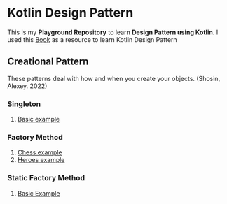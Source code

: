﻿# Kotlin Design Pattern

This is my **Playground Repository** to learn **Design Pattern using Kotlin**.
I used this [Book](https://www.packtpub.com/product/kotlin-design-patterns-and-best-practices-second-edition/9781801815727?utm_source=github&utm_medium=repository&utm_campaign=9781801815727) as a resource to learn Kotlin Design Pattern

## Creational Pattern
These patterns deal with how and when you create your objects. (Shosin, Alexey. 2022)

### Singleton

 1. [Basic example](https://github.com/charelsamuel/kotlin-design-pattern/blob/main/src/main/kotlin/creational/pattern/SingletonExample.kt)

### Factory Method

 1. [Chess example](https://github.com/charelsamuel/kotlin-design-pattern/tree/main/src/main/kotlin/creational/pattern/chess/factory/example)
 2. [Heroes example](https://github.com/charelsamuel/kotlin-design-pattern/tree/main/src/main/kotlin/creational/pattern/hero/factory/example)

### Static Factory Method
 1. [Basic Example](https://github.com/charelsamuel/kotlin-design-pattern/blob/main/src/main/kotlin/creational/pattern/StaticFactoryExample.kt)